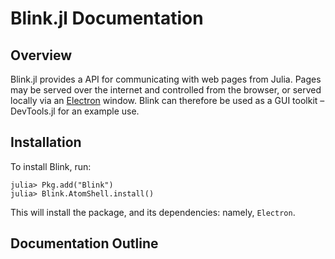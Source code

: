 # Blink.jl Documentation

## Overview

Blink.jl provides a API for communicating with web pages from Julia. Pages may
be served over the internet and controlled from the browser, or served locally
via an [Electron](https://electronjs.org/) window. Blink can therefore be used
as a GUI toolkit – DevTools.jl for an example use.

## Installation
To install Blink, run:

```julia-repl
julia> Pkg.add("Blink")
julia> Blink.AtomShell.install()
```

This will install the package, and its dependencies: namely, `Electron`.

## Documentation Outline

```@contents
```
